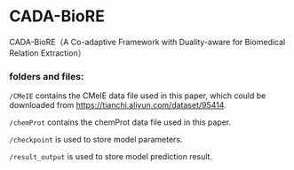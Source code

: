 # CADA-BioRE
CADA-BioRE（A Co-adaptive Framework with Duality-aware for Biomedical Relation Extraction）
### folders and files:
`/CMeIE` contains the CMeIE data file used in this paper, which could be downloaded from https://tianchi.aliyun.com/dataset/95414.

`/chemProt` contains the chemProt data file used in this paper.

`/checkpoint` is used to store model parameters.

`/result_output` is used to store model prediction result.


